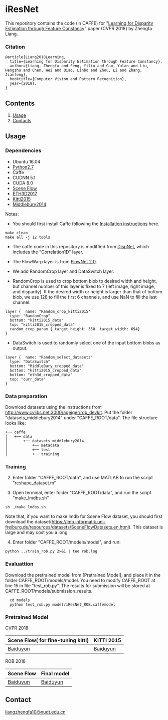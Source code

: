 # iResNet

This repository contains the code (in CAFFE) for "[Learning for Disparity Estimation through Feature Constancy](https://arxiv.org/abs/1712.01039)" paper (CVPR 2018) by Zhengfa Liang.
 


### Citation
```
@article{Liang2018Learning,
  title={Learning for Disparity Estimation through Feature Constancy},
  author={Liang, Zhengfa and Feng, Yiliu and Guo, Yulan and Liu, Hengzhu and Chen, Wei and Qiao, Linbo and Zhou, Li and Zhang, Jianfeng},
  booktitle={Computer Vision and Pattern Recognition},
  year={2018},
}
```

## Contents

1. [Usage](#usage)
2. [Contacts](#contact)

## Usage

### Dependencies
* Ubuntu 16.04
* [Python2.7](https://www.python.org/downloads/)
* Caffe
* CUDNN 5.1
* CUDA 8.0
* [Scene Flow](https://lmb.informatik.uni-freiburg.de/resources/datasets/SceneFlowDatasets.en.html)
* [ETH3D2017](https://www.eth3d.net/datasets)
* [Kitti2015](http://www.cvlibs.net/datasets/kitti/eval_scene_flow.php?benchmark=stereo)
* [Middlebury2014](http://vision.middlebury.edu/stereo/data/)

Notes: 

- You should first install Caffe following the [Installation instructions](http://caffe.berkeleyvision.org/installation.html) here. 
```
make clean
make all -j 12 tools
```

- The caffe code in this repository is modiffied from [DispNet](https://lmb.informatik.uni-freiburg.de/resources/software.php), which includes the "Correlation1D" layer.

- The FlowWarp layer is from [FlowNet 2.0](https://github.com/lmb-freiburg/flownet2).

- We add RandomCrop layer and DataSwitch layer.

- RandomCrop is used to crop bottom blob to desired width and height, but channel number of this layer is fixed to 7 (left image, right image, and disparity). If the desired width or height is larger than that of bottom blob, we use 128 to fill the first 6 channels, and use NaN to fill the last channel.

```
layer {  name: "Random_crop_kitti2015"
  type: "RandomCrop"
  bottom: "kitti2015_data"
  top: "kitti2015_cropped_data"
  random_crop_param { target_height: 350  target_width: 694}
}
```

- DataSwitch is used to randomly select one of the input bottom blobs as output.
```
layer {  name: "Random_select_datasets"
  type: "DataSwitch"
  bottom: "MiddleBury_cropped_data"
  bottom: "kitti2015_cropped_data"
  bottom: "eth3d_cropped_data"
  top: "curr_data"
}
```


### Data preparation

Download datasets using the instructions from http://www.cvlibs.net:3000/ageiger/rob_devkit. Put the folder "datasets_middlebury2014" under "CAFFE_ROOT/data". The file structure looks like:
```
+── caffe
│   +── data
│       +── datasets_middlebury2014
│           +── metadata
│           +── test
│           +── training
```

### Training

2. Enter folder "CAFFE_ROOT/data", and use MATLAB to run the script "reshape_dataset.m"

3. Open terminal, enter folder "CAFFE_ROOT/data", and run the script "make_lmdbs.sh"
```
sh ./make_lmdbs.sh
```

Note that, if you want to make lmdb for Scene Flow dataset, you should first download the dataset(https://lmb.informatik.uni-freiburg.de/resources/datasets/SceneFlowDatasets.en.html). This dataset is large and may cost you a long

4. Enter folder "CAFFE_ROOT/models/model", and run:
```
python ../train_rob.py 2>&1 | tee rob.log
```



### Evaluattion

Download the pretrained model from [Pretrained Model], and place it in the folder CAFFE_ROOT/models/model. You need to modify CAFFE_ROOT at line 15 in file "test_rob.py". The results for submission will be stored at CAFFE_ROOT/models/submission_results.

```
  cd models
  python test_rob.py model/iResNet_ROB.caffemodel
```


### Pretrained Model

CVPR 2018

| Scene Flow( for fine-tuning kitti)|  KITTI 2015 |
|---|---|
|[Baiduyun](https://pan.baidu.com/s/1yzopXEVoon2GTO2z-E9gZA)|[Baiduyun](https://pan.baidu.com/s/1_IPicEoPD-9xey2LoL556Q)|

ROB 2018

| Scene Flow |  Final model |
|---|---|
|[Baiduyun](https://pan.baidu.com/s/1ziHbZc37SVvhkpM0hStJng)|[Baiduyun](https://pan.baidu.com/s/1LZkUb0HHUihEoKgp4vCaTw)|


## Contact
liangzhengfa10@nudt.edu.cn
